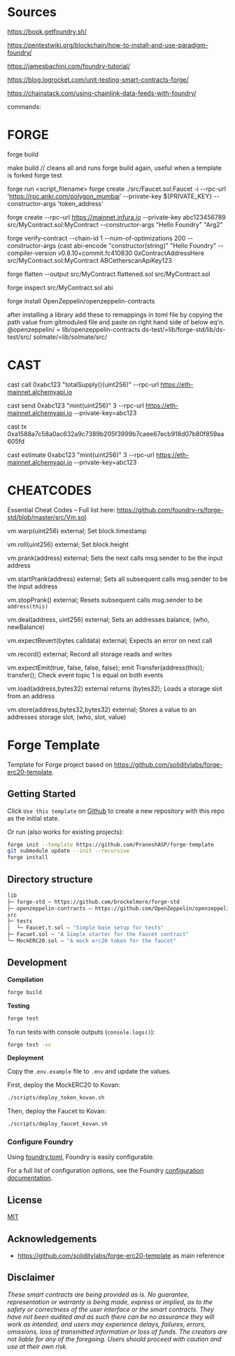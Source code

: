 

# Sources

https://book.getfoundry.sh/

https://pentestwiki.org/blockchain/how-to-install-and-use-paradigm-foundry/

https://jamesbachini.com/foundry-tutorial/

https://blog.logrocket.com/unit-testing-smart-contracts-forge/

https://chainstack.com/using-chainlink-data-feeds-with-foundry/


commands:

# FORGE

forge build

make build  // cleans all and runs forge build again, useful when a template is forked
forge test

forge run <script_filename>
forge create ./src/Faucet.sol:Faucet -i --rpc-url 'https://rpc.ankr.com/polygon_mumbai' --private-key ${PRIVATE_KEY} --constructor-args 'token_address'

forge create --rpc-url https://mainnet.infura.io --private-key abc123456789 src/MyContract.sol:MyContract --constructor-args "Hello Foundry" "Arg2"

forge verify-contract --chain-id 1 --num-of-optimizations 200 --constructor-args (cast abi-encode "constructor(string)" "Hello Foundry" --compiler-version v0.8.10+commit.fc410830 0xContractAddressHere src/MyContract.sol:MyContract ABCetherscanApiKey123

forge flatten --output src/MyContract.flattened.sol src/MyContract.sol

forge inspect src/MyContract.sol abi


forge install OpenZeppelin/openzeppelin-contracts

after installing a library add these to remappings in toml file by copying the path value from gitmoduled file and paste on right hand side of below eq'n.
@openzeppelin/ = lib/openzeppelin-contracts
ds-test/=lib/forge-std/lib/ds-test/src/
solmate/=lib/solmate/src/

# CAST

cast call 0xabc123 "totalSupply()(uint256)" --rpc-url https://eth-mainnet.alchemyapi.io

cast send 0xabc123 "mint(uint256)" 3 --rpc-url https://eth-mainnet.alchemyapi.io --private-key=abc123

cast tx 0xa1588a7c58a0ac632a9c7389b205f3999b7caee67ecb918d07b80f859aa605fd

cast estimate 0xabc123 "mint(uint256)" 3 --rpc-url https://eth-mainnet.alchemyapi.io --private-key=abc123

# CHEATCODES

Essential Cheat Codes – Full list here: https://github.com/foundry-rs/forge-std/blob/master/src/Vm.sol

vm.warp(uint256) external; Set block.timestamp

vm.roll(uint256) external; Set block.height

vm.prank(address) external; Sets the next calls msg.sender to be the input address

vm.startPrank(address) external; Sets all subsequent calls msg.sender to be the input address

vm.stopPrank() external; Resets subsequent calls msg.sender to be `address(this)`

vm.deal(address, uint256) external; Sets an addresses balance, (who, newBalance)

vm.expectRevert(bytes calldata) external; Expects an error on next call

vm.record() external; Record all storage reads and writes

vm.expectEmit(true, false, false, false); emit Transfer(address(this)); transfer(); Check event topic 1 is equal on both events

vm.load(address,bytes32) external returns (bytes32); Loads a storage slot from an address

vm.store(address,bytes32,bytes32) external; Stores a value to an addresses storage slot, (who, slot, value)






# Forge Template

Template for Forge project based on https://github.com/soliditylabs/forge-erc20-template.

## Getting Started

Click `Use this template` on [Github](https://github.com/PraneshASP/forge-template) to create a new repository with this repo as the initial state.

Or run (also works for existing projects):

```bash
forge init --template https://github.com/PraneshASP/forge-template
git submodule update --init --recursive
forge install
```

## Directory structure

```ml
lib
├─ forge-std — https://github.com/brockelmore/forge-std
├─ openzeppelin-contracts — https://github.com/OpenZeppelin/openzeppelin-contracts
src
├─ tests
│  └─ Faucet.t.sol — "Simple base setup for tests"
├─ Facuet.sol — "A Simple starter for the Faucet contract"
└─ MockERC20.sol — "A mock erc20 token for the faucet"

```

## Development

**Compilation**

```bash
forge build
```

**Testing**

```bash
forge test
```

To run tests with console outputs (`console.logs()`):

```bash
forge test -vv
```


**Deployment**

Copy the .`env.example` file to `.env` and update the values.

First, deploy the MockERC20 to Kovan:

```bash
./scripts/deploy_token_kovan.sh
```

Then, deploy the Faucet to Kovan:

```bash
./scripts/deploy_faucet_kovan.sh
```

### Configure Foundry

Using [foundry.toml](./foundry.toml), Foundry is easily configurable.

For a full list of configuration options, see the Foundry [configuration documentation](https://github.com/gakonst/foundry/blob/master/config/README.md#all-options).

## License

[MIT](https://github.com/PraneshASP/forge-template/blob/master/LICENSE)

## Acknowledgements

- https://github.com/soliditylabs/forge-erc20-template as main reference

## Disclaimer

_These smart contracts are being provided as is. No guarantee, representation or warranty is being made, express or implied, as to the safety or correctness of the user interface or the smart contracts. They have not been audited and as such there can be no assurance they will work as intended, and users may experience delays, failures, errors, omissions, loss of transmitted information or loss of funds. The creators are not liable for any of the foregoing. Users should proceed with caution and use at their own risk._
